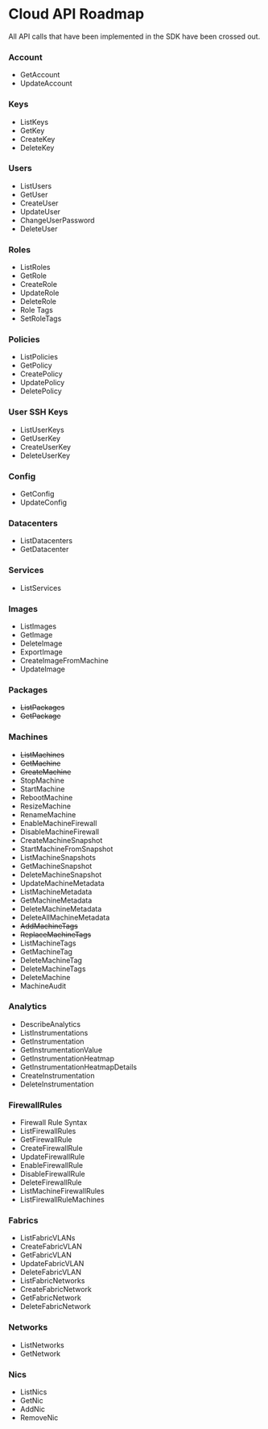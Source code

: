 # Cloud API Roadmap

All API calls that have been implemented in the SDK have been crossed out.

### Account
* GetAccount
* UpdateAccount

### Keys
* ListKeys
* GetKey
* CreateKey
* DeleteKey

### Users
* ListUsers
* GetUser
* CreateUser
* UpdateUser
* ChangeUserPassword
* DeleteUser

### Roles
* ListRoles
* GetRole
* CreateRole
* UpdateRole
* DeleteRole
* Role Tags
* SetRoleTags

### Policies
* ListPolicies
* GetPolicy
* CreatePolicy
* UpdatePolicy
* DeletePolicy

### User SSH Keys
* ListUserKeys
* GetUserKey
* CreateUserKey
* DeleteUserKey

### Config
* GetConfig
* UpdateConfig

### Datacenters
* ListDatacenters
* GetDatacenter

### Services
* ListServices

### Images
* ListImages
* GetImage
* DeleteImage
* ExportImage
* CreateImageFromMachine
* UpdateImage

### Packages
* ~~ListPackages~~
* ~~GetPackage~~

### Machines
* ~~ListMachines~~
* ~~GetMachine~~
* ~~CreateMachine~~
* StopMachine
* StartMachine
* RebootMachine
* ResizeMachine
* RenameMachine
* EnableMachineFirewall
* DisableMachineFirewall
* CreateMachineSnapshot
* StartMachineFromSnapshot
* ListMachineSnapshots
* GetMachineSnapshot
* DeleteMachineSnapshot
* UpdateMachineMetadata
* ListMachineMetadata
* GetMachineMetadata
* DeleteMachineMetadata
* DeleteAllMachineMetadata
* ~~AddMachineTags~~
* ~~ReplaceMachineTags~~
* ListMachineTags
* GetMachineTag
* DeleteMachineTag
* DeleteMachineTags
* DeleteMachine
* MachineAudit

### Analytics
* DescribeAnalytics
* ListInstrumentations
* GetInstrumentation
* GetInstrumentationValue
* GetInstrumentationHeatmap
* GetInstrumentationHeatmapDetails
* CreateInstrumentation
* DeleteInstrumentation

### FirewallRules
* Firewall Rule Syntax
* ListFirewallRules
* GetFirewallRule
* CreateFirewallRule
* UpdateFirewallRule
* EnableFirewallRule
* DisableFirewallRule
* DeleteFirewallRule
* ListMachineFirewallRules
* ListFirewallRuleMachines

### Fabrics
* ListFabricVLANs
* CreateFabricVLAN
* GetFabricVLAN
* UpdateFabricVLAN
* DeleteFabricVLAN
* ListFabricNetworks
* CreateFabricNetwork
* GetFabricNetwork
* DeleteFabricNetwork

### Networks
* ListNetworks
* GetNetwork

### Nics
* ListNics
* GetNic
* AddNic
* RemoveNic